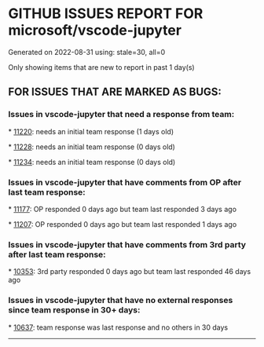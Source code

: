 
# GITHUB ISSUES REPORT FOR microsoft/vscode-jupyter


Generated on 2022-08-31 using: stale=30, all=0


Only showing items that are new to report in past 1 day(s)


## FOR ISSUES THAT ARE MARKED AS BUGS:


### Issues in vscode-jupyter that need a response from team:


\* [11220](https://github.com/microsoft/vscode-jupyter/issues/11220 "openNotebookDocument doesn't recognize kernel from metadata"): needs an initial team response (1 days old)

\* [11228](https://github.com/microsoft/vscode-jupyter/issues/11228 "Export to HTML prompts for Python kernel, then fails"): needs an initial team response (0 days old)

\* [11234](https://github.com/microsoft/vscode-jupyter/issues/11234 "&quot;WidgetManager: failed, Loading class&quot; Error in VSCode when calling a toggleButton. No Error. No Output."): needs an initial team response (0 days old)

### Issues in vscode-jupyter that have comments from OP after last team response:


\* [11177](https://github.com/microsoft/vscode-jupyter/issues/11177 "Jupyter processes persist after closing VS-Code on Remote SSH"): OP responded 0 days ago but team last responded 3 days ago

\* [11207](https://github.com/microsoft/vscode-jupyter/issues/11207 "Jupyter fails to activate conda environment on remote machine depending on local machine"): OP responded 0 days ago but team last responded 1 days ago

### Issues in vscode-jupyter that have comments from 3rd party after last team response:


\* [10353](https://github.com/microsoft/vscode-jupyter/issues/10353 "Dataframe Intellisense: no auto complete after groupby "): 3rd party responded 0 days ago but team last responded 46 days ago

### Issues in vscode-jupyter that have no external responses since team response in 30+ days:


\* [10637](https://github.com/microsoft/vscode-jupyter/issues/10637 "Remote jupyterhub kernel fails to launch: &quot;waiting for kernel to be idle&quot;"): team response was last response and no others in 30 days

---
